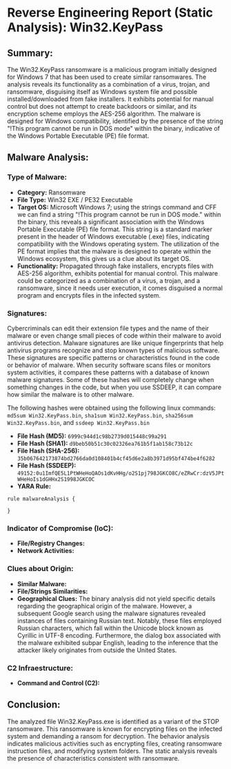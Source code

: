 # Reverse Engineering Report (Static Analysis): Win32.KeyPass

## Summary:
The Win32.KeyPass ransomware is a malicious program initially designed for Windows 7 that has been used to create similar ransomwares. The analysis reveals its functionality as a combination of a virus, trojan, and ransomware, disguising itself as Windows system file and possible installed/downloaded from fake installers. It exhibits potential for manual control but does not attempt to create backdoors or similar, and its encryption scheme employs the AES-256 algorithm. The malware is designed for Windows compatibility, identified by the presence of the string "!This program cannot be run in DOS mode" within the binary, indicative of the Windows Portable Executable (PE) file format.


## Malware Analysis:
### Type of Malware:
- **Category:** Ransomware
- **File Type:** Win32 EXE / PE32 Executable
- **Target OS:** Microsoft Windows 7; using the strings command and CFF we can find a string "!This program cannot be run in DOS mode." within the binary, this reveals a significant association with the Windows Portable Executable (PE) file format. This string is a standard marker present in the header of Windows executable (.exe) files, indicating compatibility with the Windows operating system. The utilization of the PE format implies that the malware is designed to operate within the Windows ecosystem, this gives us a clue about its target OS.
- **Functionality:** Propagated through fake installers, encrypts files with AES-256 algorithm, exhibits potential for manual control. This malware could be categorized as a combination of a virus, a trojan, and a ransomware, since it needs user execution, it comes disguised a normal program and encrypts files in the infected system.

### Signatures:
Cybercriminals can edit their extension file types and the name of their malware or even change small pieces of code within their malware to avoid antivirus detection. Malware signatures are like unique fingerprints that help antivirus programs recognize and stop known types of malicious software. These signatures are specific patterns or characteristics found in the code or behavior of malware. When security software scans files or monitors system activities, it compares these patterns with a database of known malware signatures. Some of these hashes will completely change when something changes in the code, but when you use SSDEEP, it can compare how similar the malware is to other malware.   

The following hashes were obtained using the following linux commands:  `md5sum Win32.KeyPass.bin`, `sha1sum Win32.KeyPass.bin`, `sha256sum Win32.KeyPass.bin`, and `ssdeep Win32.KeyPass.bin`
- **File Hash (MD5):** `6999c944d1c98b2739d015448c99a291`
- **File Hash (SHA1):** `d9beb50b51c30c02326ea761b5f1ab158c73b12c`
- **File Hash (SHA-256):** `35b067642173874bd2766da0d108401b4cf45d6e2a8b3971d95bf474be4f6282`
- **File Hash (SSDEEP):** `49152:0u1ImfQE5L1PtWHeHoQAOs1dKvHHg/o2S1pj798JGKCO8C/eZRwCr:dzV5JPtWHeHoIs1dGHHx2S1998JGKCOC`
- **YARA Rule:**
```yara
rule malwareAnalysis {

}
```

### Indicator of Compromise (IoC):
- **File/Registry Changes:**
- **Network Activities:**

### Clues about Origin:
- **Similar Malware:**
- **File/Strings Similarities:**
- **Geographical Clues:** The binary analysis did not yield specific details regarding the geographical origin of the malware. However, a subsequent Google search using the malware signatures revealed instances of files containing Russian text. Notably, these files employed Russian characters, which fall within the Unicode block known as Cyrillic in UTF-8 encoding. Furthermore, the dialog box associated with the malware exhibited subpar English, leading to the inference that the attacker likely originates from outside the United States.

### C2 Infraestructure:
- **Command and Control (C2):**

## Conclusion:
The analyzed file Win32.KeyPass.exe is identified as a variant of the STOP ransomware. This ransomware is known for encrypting files on the infected system and demanding a ransom for decryption. The behavior analysis indicates malicious activities such as encrypting files, creating ransomware instruction files, and modifying system folders. The static analysis reveals the presence of characteristics consistent with ransomware.
